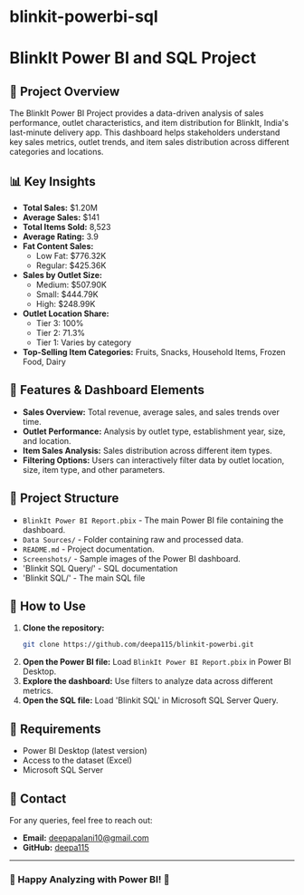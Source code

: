 # blinkit-powerbi-sql
# BlinkIt Power BI and SQL Project

## 📌 Project Overview
The BlinkIt Power BI Project provides a data-driven analysis of sales performance, outlet characteristics, and item distribution for BlinkIt, India's last-minute delivery app. This dashboard helps stakeholders understand key sales metrics, outlet trends, and item sales distribution across different categories and locations.

## 📊 Key Insights
- **Total Sales:** $1.20M
- **Average Sales:** $141
- **Total Items Sold:** 8,523
- **Average Rating:** 3.9
- **Fat Content Sales:**
  - Low Fat: $776.32K
  - Regular: $425.36K
- **Sales by Outlet Size:**
  - Medium: $507.90K
  - Small: $444.79K
  - High: $248.99K
- **Outlet Location Share:**
  - Tier 3: 100%
  - Tier 2: 71.3%
  - Tier 1: Varies by category
- **Top-Selling Item Categories:** Fruits, Snacks, Household Items, Frozen Food, Dairy

## 📌 Features & Dashboard Elements
- **Sales Overview:** Total revenue, average sales, and sales trends over time.
- **Outlet Performance:** Analysis by outlet type, establishment year, size, and location.
- **Item Sales Analysis:** Sales distribution across different item types.
- **Filtering Options:** Users can interactively filter data by outlet location, size, item type, and other parameters.

## 📂 Project Structure
- `BlinkIt Power BI Report.pbix` - The main Power BI file containing the dashboard.
- `Data Sources/` - Folder containing raw and processed data.
- `README.md` - Project documentation.
- `Screenshots/` - Sample images of the Power BI dashboard.
- 'Blinkit SQL Query/' - SQL documentation
- 'Blinkit SQL/' - The main SQL file

## 🚀 How to Use
1. **Clone the repository:**
   ```bash
   git clone https://github.com/deepa115/blinkit-powerbi.git
   ```
2. **Open the Power BI file:** Load `BlinkIt Power BI Report.pbix` in Power BI Desktop.
3. **Explore the dashboard:** Use filters to analyze data across different metrics.
4. **Open the SQL file:** Load 'Blinkit SQL' in Microsoft SQL Server Query.

## 📌 Requirements
- Power BI Desktop (latest version)
- Access to the dataset (Excel)
- Microsoft SQL Server

## 📧 Contact
For any queries, feel free to reach out:
- **Email:** deepapalani10@gmail.com
- **GitHub:** [deepa115](https://github.com/deepa115)

---
### 🚀 Happy Analyzing with Power BI! 🎯

